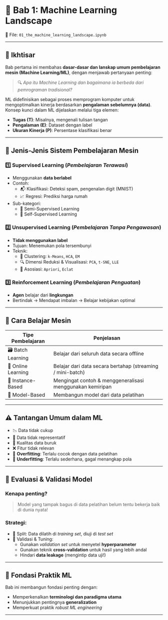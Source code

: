 # 📘 Bab 1: Machine Learning Landscape 
📁 File: `01_the_machine_learning_landscape.ipynb`

---

## 📌 Ikhtisar

Bab pertama ini membahas **dasar-dasar dan lanskap umum pembelajaran mesin (Machine Learning/ML)**, dengan menjawab pertanyaan penting:  
> 🔍 *Apa itu Machine Learning dan bagaimana ia berbeda dari pemrograman tradisional?*

ML didefinisikan sebagai proses memprogram komputer untuk mengoptimalkan kinerja berdasarkan **pengalaman sebelumnya (data)**. Konsep kunci dalam ML dijelaskan melalui tiga elemen:
- **Tugas (T)**: Misalnya, mengenali tulisan tangan
- **Pengalaman (E)**: Dataset dengan label
- **Ukuran Kinerja (P)**: Persentase klasifikasi benar

---

## 🧠 Jenis-Jenis Sistem Pembelajaran Mesin

### 1️⃣ Supervised Learning (*Pembelajaran Terawasi*)
- Menggunakan **data berlabel**
- Contoh:
  - 📬 Klasifikasi: Deteksi spam, pengenalan digit (MNIST)
  - 📈 Regresi: Prediksi harga rumah
- Sub-kategori:
  - 🔀 Semi-Supervised Learning
  - 🧩 Self-Supervised Learning

### 2️⃣ Unsupervised Learning (*Pembelajaran Tanpa Pengawasan*)
- **Tidak menggunakan label**
- Tujuan: Menemukan pola tersembunyi
- Teknik:
  - 🔗 Clustering: `k-Means`, `HCA`, `EM`
  - 🔍 Dimensi Reduksi & Visualisasi: `PCA`, `t-SNE`, `LLE`
  - 🔄 Asosiasi: `Apriori`, `Eclat`

### 3️⃣ Reinforcement Learning (*Pembelajaran Penguatan*)
- **Agen** belajar dari **lingkungan**
- Bertindak → Mendapat imbalan → Belajar kebijakan optimal

---

## 🔄 Cara Belajar Mesin

| Tipe Pembelajaran | Penjelasan |
|-------------------|------------|
| 🗃️ Batch Learning | Belajar dari seluruh data secara offline |
| 🔄 Online Learning | Belajar dari data secara bertahap (streaming / mini-batch) |
| 🧠 Instance-Based | Mengingat contoh & menggeneralisasi menggunakan kemiripan |
| 🧪 Model-Based     | Membangun model dari data pelatihan |

---

## ⚠️ Tantangan Umum dalam ML

- 📉 Data tidak cukup
- 🎯 Data tidak representatif
- 🧪 Kualitas data buruk
- ❌ Fitur tidak relevan
- 🔂 **Overfitting**: Terlalu cocok dengan data pelatihan
- 🔄 **Underfitting**: Terlalu sederhana, gagal menangkap pola

---

## 🧪 Evaluasi & Validasi Model

### Kenapa penting?
> Model yang tampak bagus di data pelatihan belum tentu bekerja baik di dunia nyata!

### Strategi:
- 🔀 Split: Data dilatih di *training set*, diuji di *test set*
- 🔧 Validasi & Tuning:
  - Gunakan *validation set* untuk menyetel **hyperparameter**
  - Gunakan teknik **cross-validation** untuk hasil yang lebih andal
  - Hindari **data leakage** (mengintip data uji!)

---

## 🧬 Fondasi Praktik ML

Bab ini membangun fondasi penting dengan:
- Memperkenalkan **terminologi dan paradigma utama**
- Menunjukkan pentingnya **generalization**
- Memperkuat praktik *robust ML engineering*

---
